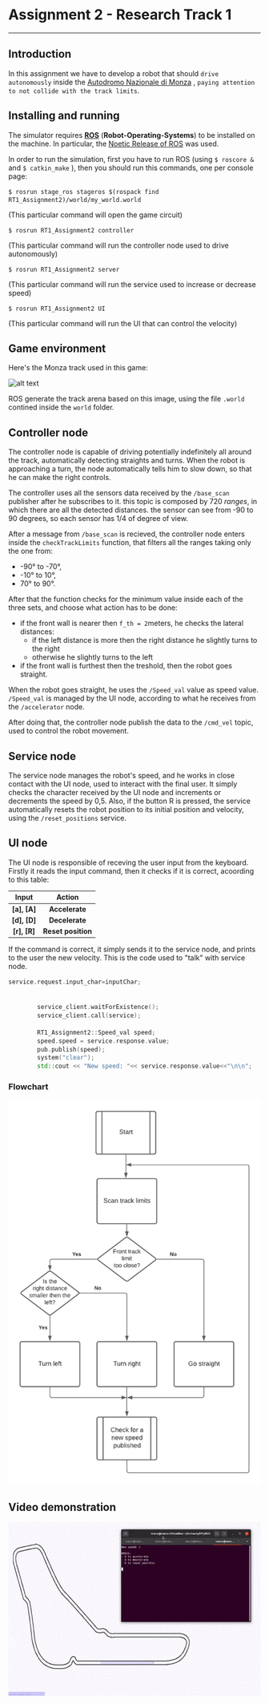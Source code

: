 Assignment 2 - Research Track 1 
================================

-----------------------

Introduction
------------

In this assignment we have to develop a robot that should `drive autonomously` inside the [Autodromo Nazionale di Monza](https://www.monzanet.it/) , `paying attention to not collide with the track limits`.

Installing and running
----------------------

The simulator requires [__ROS__](http://wiki.ros.org) (__Robot-Operating-Systems__) to be installed on the machine. In particular, the [Noetic Release of ROS](http://wiki.ros.org/noetic/Installation) was used.

In order to run the simulation, first you have to run ROS (using ```$ roscore &``` and ```$ catkin_make``` ), then you should run this commands, one per console page:

```console
$ rosrun stage_ros stageros $(rospack find RT1_Assignment2)/world/my_world.world
```

(This particular command will open the game circuit)


```console
$ rosrun RT1_Assignment2 controller
```
(This particular command will run the controller node used to drive autonomously)

```console
$ rosrun RT1_Assignment2 server
```
(This particular command will run the service used to increase or decrease speed)

```console
$ rosrun RT1_Assignment2 UI
```
(This particular command will run the UI that can control the velocity)

Game environment
---------

Here's the Monza track used in this game:

![alt text](https://github.com/marcomacchia99/RT1_Assignment2/blob/main/world/tracciato.png)

ROS generate the track arena based on this image, using the file `.world` contined inside the `world` folder. 

Controller node
--------------

The controller node is capable of driving potentially indefinitely all around the track, automatically detecting straights and turns. When the robot is approaching a turn, the node automatically tells him to slow down, so that he can make the right controls.

The controller uses all the sensors data received by the `/base_scan` publisher after he subscribes to it. this topic is composed by 720 _ranges_, in which there are all the detected distances. the sensor can see from -90 to 90 degrees, so each sensor has 1/4 of degree of view.

After a message from `/base_scan` is recieved, the controller node enters inside the `checkTrackLimits` function, that filters all the ranges taking only the one from:
* -90° to -70°, 
* -10° to 10°,
* 70° to 90°. 

After that the function checks for the minimum value inside each of the three sets, and choose what action has to be done:

* if the front wall is nearer then `f_th = 2`meters, he checks the lateral distances:
  * if the left distance is more then the right distance he slightly turns to the right
  * otherwise he slightly turns to the left
* if the front wall is furthest then the treshold, then the robot goes straight.


When the robot goes straight, he uses the `/Speed_val` value as speed value. `/Speed_val` is managed by the UI node, according to what he receives from the `/accelerator` node. 

After doing that, the controller node publish the data to the `/cmd_vel` topic, used to control the robot movement.


Service node
--------------

The service node manages the robot's speed, and he works in close contact with the UI node, used to interact with the final user. It simply checks the character received by the UI node and increments or decrements the speed by 0,5. Also, if the button R is pressed, the service automatically resets the robot position to its initial position and velocity, using the `/reset_positions` service.

UI node
------

The UI node is responsible of receving the user input from the keyboard. Firstly it reads the input command, then it checks if it is correct, acoording to this table:

<center>

| Input | Action |
|:--------:|:----------:|
|__[a], [A]__|__Accelerate__|
|__[d], [D]__|__Decelerate__|
|__[r], [R]__|__Reset position__|

</center>

If the command is correct, it simply sends it to the service node, and prints to the user the new velocity.
This is the code used to "talk" with service node.

```cpp
service.request.input_char=inputChar;
        

        service_client.waitForExistence();
        service_client.call(service);

        RT1_Assignment2::Speed_val speed;
        speed.speed = service.response.value;
        pub.publish(speed);
        system("clear");
        std::cout << "New speed: "<< service.response.value<<"\n\n";
```

### Flowchart ###

![alt text](https://github.com/marcomacchia99/RT1_Assignment2/blob/main/assets/diagram.png)

Video demonstration
-------------------

![alt text](https://github.com/marcomacchia99/RT1_Assignment2/blob/main/assets/video.gif)

